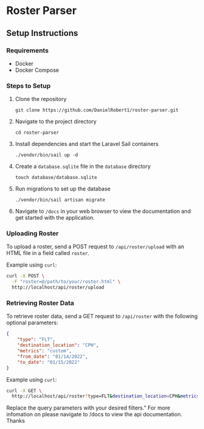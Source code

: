 # Roster Parser

## Setup Instructions

### Requirements
- Docker
- Docker Compose

### Steps to Setup
1. Clone the repository
    ```
    git clone https://github.com/DanielRobert1/roster-parser.git
    ```
   
2. Navigate to the project directory
    ```
    cd roster-parser
    ```

3. Install dependencies and start the Laravel Sail containers
    ```
    ./vendor/bin/sail up -d
    ```

4. Create a `database.sqlite` file in the `database` directory
    ```
    touch database/database.sqlite
    ```

5. Run migrations to set up the database
    ```
    ./vendor/bin/sail artisan migrate
    ```

6. Navigate to `/docs` in your web browser to view the documentation and get started with the application.

### Uploading Roster
To upload a roster, send a POST request to `/api/roster/upload` with an HTML file in a field called `roster`.

Example using `curl`:
```bash
curl -X POST \
  -F "roster=@/path/to/your/roster.html" \
  http://localhost/api/roster/upload
```


### Retrieving Roster Data
To retrieve roster data, send a GET request to `/api/roster` with the following optional parameters:

```json
{
    "type": "FLT",
    "destination_location": "CPH",
    "metrics": "custom",
    "from_date": "01/14/2022",
    "to_date": "01/15/2022"
}
```

Example using `curl`:
```bash
curl -X GET \
  http://localhost/api/roster?type=FLT&destination_location=CPH&metrics=nextWeek&from_date=01/14/2022&to_date=01/14/2022
```

Replace the query parameters with your desired filters." 
For more infomation on please navigate to /docs to view the api documentation. Thanks